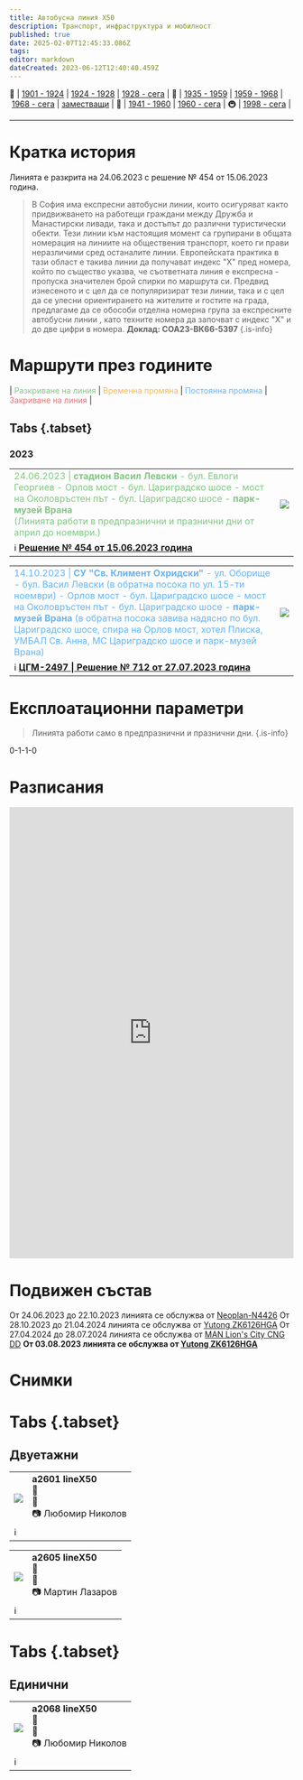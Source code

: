 ```yaml
---
title: Автобусна линия Х50
description: Транспорт, инфраструктура и мобилност
published: true
date: 2025-02-07T12:45:33.086Z
tags: 
editor: markdown
dateCreated: 2023-06-12T12:40:40.459Z
---
```


🚋 | [1901 - 1924](/bg/public-transport/tram-routes-1901-1924) | [1924 - 1928](/bg/public-transport/tram-routes-1924-1928) | [1928 - сега](/bg/public-transport/tram-routes-1928-sega) | 🚌 | [1935 - 1959](/bg/public-transport/bus-routes-1935-1959) | [1959 - 1968](/bg/public-transport/bus-routes-1959-1968) | [1968 - сега](/bg/public-transport/bus-routes-1968-sega) | [заместващи](/bg/public-transport/bus-routes-replacement-services) | 🚎 | [1941 - 1960](/bg/public-transport/trolleybus-routes-1941-1960) | [1960 - сега](/bg/public-transport/trolleybus-routes-1960-sega) | 🚇 | [1998 - сега](/bg/public-transport/metro-routes) |

---

# Кратка история

Линията е разкрита на 24.06.2023 с решение № 454 от 15.06.2023 година. 

> В София има експресни автобусни линии, които осигуряват както придвижването на работещи граждани между Дружба и Манастирски ливади, така и достъпът до различни  туристически обекти. Тези линии към настоящия момент са групирани в общата номерация на линиите на обществения транспорт, което ги прави неразличими сред останалите линии. Европейската практика в тази област  е такива линии да получават индекс "Х" пред номера, който по същество указва, че съответната линия е експресна - пропуска значителен брой спирки по маршрута си. Предвид изнесеното и с цел да се популяризират тези линии, така и с цел да се улесни ориентирането на жителите и гостите на града, предлагаме да се обособи отделна номерна група за експресните автобусни линии , като техните номера да започват с индекс "Х" и до две цифри в номера.
**Доклад: СОА23-ВК66-5397**
{.is-info}



# Маршрути през годините
| <span style="color:#81C784">Разкриване на линия</span> | <span style="color:#FFB74D">Временна промяна</span> | <span style="color:#64B5F6">Постоянна промяна</span> | <span style="color:#E57373">Закриване на линия</span> |


## Tabs {.tabset}


### 2023
<div class="table-responsive"><table style="width:100%"><tr>
<td><span style="color:#81C784"> 24.06.2023 |<b> стадион Васил Левски</b> - бул. Евлоги Георгиев - Орлов мост - бул. Цариградско шосе - мост на Околовръстен път - бул. Цариградско шосе - <b>парк-музей Врана</b><br> (Линията работи в предпразнични и празнични дни от април до ноември.)</span><br></td>
<td><img src="http://46.10.181.183:1518/trinmo/attachments/old/2023-06-24-x50.jpg"></td></tr>
  <td colspan=2 >ℹ️ <a href="/bg/politics/sofia-council-decisions#%D1%80%D0%B5%D1%88%D0%B5%D0%BD%D0%B8%D0%B5-no-454-%D0%BE%D1%82-15062023-%D0%B3%D0%BE%D0%B4%D0%B8%D0%BD%D0%B0"><b>Решение № 454 от 15.06.2023 година</b></a></td></table></div>
  
<div class="table-responsive"><table style="width:100%"><tr>
<td><span style="color:#64B5F6"> 14.10.2023 | <b> СУ "Св. Климент Охридски" </b> - ул. Оборище - бул. Васил Левски (в обратна посока по ул. 15-ти ноември) - Орлов мост - бул. Цариградско шосе - мост на Околовръстен път - бул. Цариградско шосе - <b>парк-музей Врана</b> (в обратна посока завива надясно по бул. Цариградско шосе, спира на Орлов мост, хотел Плиска, УМБАЛ Св. Анна, МС Цариградско шосе и парк-музей Врана)</span><br></td>
<td><img src="http://46.10.181.183:1518/trinmo/attachments/cgm/cgm-2497.jpg"></td></tr>
  <td colspan=2 >ℹ️ <a href="http://trinmo.org/bg/politics/sofia-council-decisions#%D1%80%D0%B5%D1%88%D0%B5%D0%BD%D0%B8%D0%B5-no-712-%D0%BE%D1%82-27072023-%D0%B3%D0%BE%D0%B4%D0%B8%D0%BD%D0%B0"><b>ЦГМ-2497 | Решение № 712 от 27.07.2023 година</b></a></td></table></div>
 

# Експлоатационни параметри
> Линията работи само в предпразнични и празнични дни.
{.is-info}

0-1-1-0

# Разписания
<iframe src="https://dimitar5555.github.io/sofiatraffic-schedules/#!bus/X50/" title="Разписания" width="100%" height="800px" scrolling="no" frameBorder="0">
</iframe>

# **Подвижен състав**

От 24.06.2023 до 22.10.2023 линията се обслужва от [Neoplan-N4426](/bg/public-transport/fleet-list/2003-Neoplan-N4426)
От 28.10.2023 до 21.04.2024 линията се обслужва от [Yutong ZK6126HGA](/bg/public-transport/fleet-list/2016-Yutong-ZK6126HGA)
От 27.04.2024 до 28.07.2024 линията се обслужва от [MAN Lion's City CNG DD](/bg/public-transport/fleet-list/2009-MAN-Lions-City-DD)
**От 03.08.2023 линията се обслужва от [Yutong ZK6126HGA](/bg/public-transport/fleet-list/2016-Yutong-ZK6126HGA)**

# Снимки
  
# Tabs {.tabset}

## Двуетажни
  <!--следващ пост--> 
<div class="table-responsive"><table style="width:100%"><tr>
<td><img src="https://live.staticflickr.com/65535/53000905541_f3e9e5ced7_k.jpg"></td>
<td><b><b>a2601 lineX50</b></b><br>📅<br> 📌 <br> 📷 Любомир Николов</td></tr>
  <td colspan=2 >ℹ️ </td></table></div>   
  
  
 <!--следващ пост--> 
<div class="table-responsive"><table style="width:100%"><tr>
<td><img src="http://46.10.181.183:1518/trinmo/gallery/martin-lazarov/man-lions-city-dd/a2605%20linex50.jpg"></td>
<td><b><b>a2605 lineX50</b></b><br>📅<br> 📌 <br> 📷 Мартин Лазаров</td></tr>
  <td colspan=2 >ℹ️ </td></table></div>   


# Tabs {.tabset}
## Единични
  <!--следващ пост--> 
<div class="table-responsive"><table style="width:100%"><tr>
<td><img src="https://live.staticflickr.com/65535/53071424555_411b714fd4_k.jpg"></td>
<td><b><b>a2068 lineX50</b></b><br>📅<br> 📌 <br> 📷 Любомир Николов</td></tr>
  <td colspan=2 >ℹ️ </td></table></div>   
  